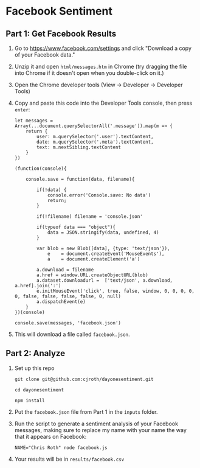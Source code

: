 # Facebook Sentiment

## Part 1: Get Facebook Results

1. Go to https://www.facebook.com/settings and click "Download a copy of your Facebook data."

2. Unzip it and open `html/messages.htm` in Chrome (try dragging the file into Chrome if it doesn't open when you double-click on it.)

3. Open the Chrome developer tools (View -> Developer -> Developer Tools)

4. Copy and paste this code into the Developer Tools console, then press `enter`:

    ```
    let messages = Array(...document.querySelectorAll('.message')).map(m => {
        return {
            user: m.querySelector('.user').textContent,
            date: m.querySelector('.meta').textContent,
            text: m.nextSibling.textContent
        }
    })

    (function(console){

        console.save = function(data, filename){

            if(!data) {
                console.error('Console.save: No data')
                return;
            }

            if(!filename) filename = 'console.json'

            if(typeof data === "object"){
                data = JSON.stringify(data, undefined, 4)
            }

            var blob = new Blob([data], {type: 'text/json'}),
                e    = document.createEvent('MouseEvents'),
                a    = document.createElement('a')

            a.download = filename
            a.href = window.URL.createObjectURL(blob)
            a.dataset.downloadurl =  ['text/json', a.download, a.href].join(':')
            e.initMouseEvent('click', true, false, window, 0, 0, 0, 0, 0, false, false, false, false, 0, null)
            a.dispatchEvent(e)
        }
    })(console)

    console.save(messages, 'facebook.json')

    ```

5. This will download a file called `facebook.json`.

## Part 2: Analyze

1. Set up this repo

    `git clone git@github.com:cjroth/dayonesentiment.git`

    `cd dayonesentiment`

    `npm install`

2. Put the `facebook.json` file from Part 1 in the `inputs` folder.

3. Run the script to generate a sentiment analysis of your Facebook messages, making sure to replace my name with your name the way that it appears on Facebook:

    `NAME="Chris Roth" node facebook.js`

4. Your results will be in `results/facebook.csv`
